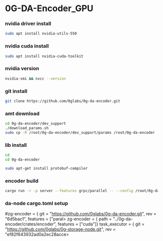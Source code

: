 # 0G-DA-Encoder_GPU

### nvidia driver install
```bash
sudo apt install nvidia-utils-550
```
### nvidia cuda install
```bash
sudo apt install nvidia-cuda-toolkit
```
### nvidia version
```bash
nvidia-smi && nvcc --version
```
### git install
```bash
git clone https://github.com/0glabs/0g-da-encoder.git
```
### amt download
```bash
cd 0g-da-encoder/dev_support
./download_params.sh
sudo cp -R /root/0g-da-encoder/dev_support/params /root/0g-da-encoder
```
### lib install
```bash
cd
cd 0g-da-encoder
```
```bash
sudo apt-get install protobuf-compiler
```
### encoder build
```bash
cargo run -r -p server --features grpc/parallel -- --config /root/0g-da-encoder/run/config.toml
```
### da-node cargo.toml setup
#zg-encoder = { git = "https://github.com/0glabs/0g-da-encoder.git", rev = "6d5bac1", features = ["paral>
zg-encoder = { path = "../0g-da-encoder/crates/encoder", features = ["cuda"]}
task_executor = { git = "https://github.com/0glabs/0g-storage-node.git", rev = "ef82f643932ad0a2ec28acce>

